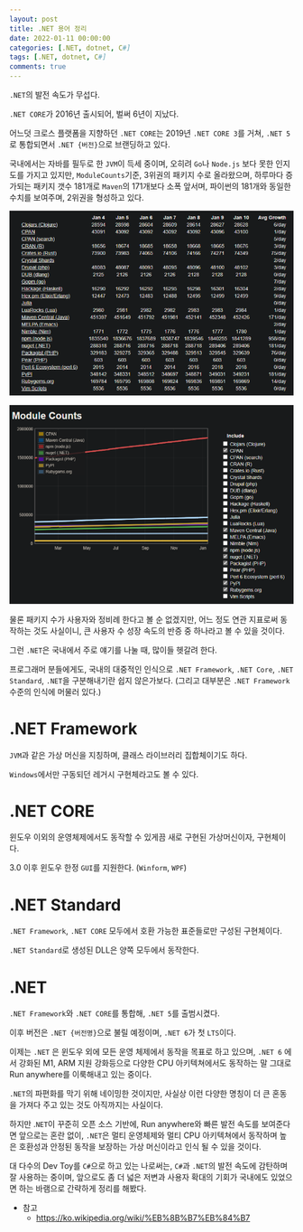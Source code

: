 ```yaml
---
layout: post
title: .NET 용어 정리
date: 2022-01-11 00:00:00
categories: [.NET, dotnet, C#]
tags: [.NET, dotnet, C#]
comments: true
---
```


`.NET`의 발전 속도가 무섭다. 

`.NET CORE`가 2016년 출시되어, 벌써 6년이 지났다.

어느덧 크로스 플랫폼을 지향하던 `.NET CORE`는 2019년 `.NET CORE 3`를 거쳐, `.NET 5`로 통합되면서 `.NET {버전}`으로 브랜딩하고 있다.

국내에서는 자바를 필두로 한 `JVM`이 득세 중이며, 오히려 `Go`나 `Node.js` 보다 못한 인지도를 가지고 있지만, `ModuleCounts`기준, 3위권의 패키지 수로 올라왔으며, 하루마다 증가되는 패키지 갯수 181개로 `Maven`의 171개보다 소폭 앞서며, 파이썬의 181개와 동일한 수치를 보여주며, 2위권을 형성하고 있다.

![module_counts_01](/img/2022/module_counts_01.png)

![module_counts_02](/img/2022/module_counts_02.png)

물론 패키지 수가 사용자와 정비례 한다고 볼 순 없겠지만, 어느 정도 연관 지표로써 동작하는 것도 사실이니, 큰 사용자 수 성장 속도의 반증 중 하나라고 볼 수 있을 것이다.

그런 `.NET`은 국내에서 주로 얘기를 나눌 때, 많이들 헷갈려 한다.

프로그래머 분들에게도, 국내의 대중적인 인식으로 `.NET Framework`, `.NET Core`, `.NET Standard`, `.NET`을 구분해내기란 쉽지 않은가보다. (그리고 대부분은 `.NET Framework` 수준의 인식에 머물러 있다.)

# .NET Framework

`JVM`과 같은 가상 머신을 지칭하며, 클래스 라이브러리 집합체이기도 하다.

`Windows`에서만 구동되던 레거시 구현체라고도 볼 수 있다.

# .NET CORE

윈도우 이외의 운영체제에서도 동작할 수 있게끔 새로 구현된 가상머신이자, 구현체이다.

3.0 이후 윈도우 한정 `GUI`를 지원한다. (`Winform`, `WPF`)

# .NET Standard

`.NET Framework`, `.NET CORE` 모두에서 호환 가능한 표준들로만 구성된 구현체이다.

`.NET Standard`로 생성된 DLL은 양쪽 모두에서 동작한다.

# .NET

`.NET Framework`와 `.NET CORE`를 통합해, `.NET 5`를 출범시켰다.

이후 버전은 `.NET {버전명}`으로 불릴 예정이며, `.NET 6`가 첫 `LTS`이다.

이제는 `.NET` 은 윈도우 외에 모든 운영 체제에서 동작을 목표로 하고 있으며, `.NET 6` 에서 강화된 M1, ARM 지원 강화등으로 다양한 CPU 아키텍쳐에서도 동작하는 말 그대로 Run anywhere를 이룩해내고 있는 중이다.

`.NET`의 파편화를 막기 위해 네이밍한 것이지만, 사실상 이런 다양한 명칭이 더 큰 혼동을 가져다 주고 있는 것도 아직까지는 사실이다.

하지만 .`NET`이 꾸준히 오픈 소스 기반에, Run anywhere와 빠른 발전 속도를 보여준다면 앞으로는 혼란 없이, `.NET`은 멀티 운영체제와 멀티 CPU 아키텍쳐에서 동작하며 높은 호환성과 안정된 동작을 보장하는 가상 머신이라고 인식 될 수 있을 것이다.

대 다수의 Dev Toy를 `C#`으로 하고 있는 나로써는, `C#`과 `.NET`의 발전 속도에 감탄하며 잘 사용하는 중이며, 앞으로도 좀 더 넓은 저변과 사용자 확대의 기회가 국내에도 있었으면 하는 바램으로 간략하게 정리를 해봤다.

* 참고
  * <https://ko.wikipedia.org/wiki/%EB%8B%B7%EB%84%B7>